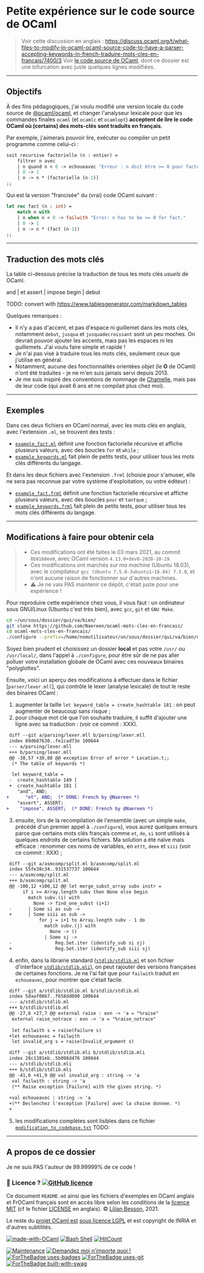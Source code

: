 # Petite expérience sur le code source de OCaml

> Voir cette discussion en anglais : <https://discuss.ocaml.org/t/what-files-to-modify-in-ocaml-ocaml-source-code-to-have-a-parser-accepting-keywords-in-french-traduire-mots-cles-en-francais/7400/3>
> Voir [le code source de OCaml](https://GitHub.com/OCaml/OCaml), dont ce dossier est une bifurcation avec juste quelques lignes modifiées.

---

## Objectifs

À des fins pédagogiques, j'ai voulu modifié une version locale du code source de [@ocaml/ocaml](https://GitHub.com/OCaml/OCaml), et changer l'analyseur lexicale pour que les commandes finales `ocaml` (et `ocamlc` et `ocamlopt`) **acceptent de lire le code OCaml où (certains) des mots-clés sont traduits en français**.

Par exemple, j'aimerais pouvoir lire, exécuter ou compiler un petit programme comme celui-ci :

```ocaml
soit recursive factorielle (n : entier) =
    filtrer n avec
    | n quand n < 0 -> echoueavec "Erreur : n doit être >= 0 pour factorielle."
    | 0 -> 1
    | n -> n * (factorielle (n-1))
;;
```

Qui est la version "francisée" du (vrai) code OCaml suivant :

```ocaml
let rec fact (n : int) =
    match n with
    | n when n < 0 -> failwith "Error: n has to be >= 0 for fact."
    | 0 -> 1
    | n -> n * (fact (n-1))
;;
```


---

## Traduction des mots clés

La table ci-dessous précise la traduction de tous les mots clés *usuels* de OCaml.

and | et
assert | impose
begin | debut

TODO: convert with <https://www.tablesgenerator.com/markdown_tables>

Quelques remarques :

- Il n'y a pas d'accent, et pas d'espace ni guillemet dans les mots clés, notamment `debut`, `jusqua` et `jusquadecroissant` sont un peu moches. On devrait pouvoir ajouter les accents, mais pas les espaces ni les guillemets. J'ai voulu faire simple et rapide !
- Je n'ai pas visé à traduire tous les mots clés, seulement ceux que j'utilise en général.
- Notamment, aucune des fonctionnalités orientées *objet* (le **O** de OCaml) n'ont été traduites - je ne m'en suis jamais servi depuis 2013.
- Je me suis inspiré des conventions de nommage de [Chamelle](http://gallium.inria.fr/blog/ocaml-5/), mais pas de leur code (qui avait 6 ans et ne compilait plus chez moi).

---

## Exemples

Dans ces deux fichiers en OCaml normal, avec les mots clés en anglais, avec l'extension `.ml`, se trouvent des tests :

- [`example_fact.ml`](example_fact.ml) définit une fonction factorielle récursive et affiche plusieurs valeurs, avec des boucles `for` et `while` ;
- [`example_keywords.ml`](example_keywords.ml) fait plein de petits tests, pour utiliser tous les mots clés différents du langage.

Et dans les deux fichiers avec l'extension `.frml` (choisie pour s'amuser, elle ne sera pas reconnue par votre système d'exploitation, ou votre éditeur) :

- [`example_fact.frml`](example_fact.frml) définit une fonction factorielle récursive et affiche plusieurs valeurs, avec des boucles `pour` et `tantque` ;
- [`example_keywords.frml`](example_keywords.frml) fait plein de petits tests, pour utiliser tous les mots clés différents du langage.

---

## Modifications à faire pour obtenir cela

> - Ces modifications ont été faites le 03 mars 2021, au commit `8b8168ee0`, avec OCaml version `4.13.0+dev0-2020-10-19`.
> - Ces modifications ont marchés *sur ma machine* (Ubuntu 18.03), avec le compilateur `gcc (Ubuntu 7.5.0-3ubuntu1~18.04) 7.5.0`, et n'ont aucune raison de fonctionner sur d'autres machines.
> - :warning: Je ne vais PAS maintenir ce dépôt, c'était juste pour une expérience !

Pour reproduire cette expérience chez vous, il vous faut : un ordinateur sous GNU/Linux (Ubuntu c'est très bien), avec `gcc`, `git` et `GNU Make`.

```bash
cd ~/un/sous/dossier/qui/va/bien/
git clone https://github.com/Naereen/ocaml-mots-cles-en-francais/
cd ocaml-mots-cles-en-francais/
./configure --prefix=/home/nomutilisateur/un/sous/dossier/qui/va/bien/ocaml-mots-cles-en-francais/
```

Soyez bien prudent et choisissez un dossier **local** et pas votre `/usr/` ou `/usr/local/`, dans l'appel à `./configure`, pour être sûr de ne pas aller polluer votre installation globale de OCaml avec ces nouveaux binaires "polyglottes".

Ensuite, voici un aperçu des modifications à effectuer dans le fichier [`parser/lexer.mll`], qui contrôle le lexer (analyse lexicale) de tout le reste des binaires OCaml :

1. augmenter la taille `let keyword_table = create_hashtable 181` : on peut augmenter de beaucoup sans risque ;
2. pour chaque mot clé que l'on souhaite traduire, il suffit d'ajouter une ligne avec sa traduction : (voir ce commit : XXX).

```diff
 diff --git a/parsing/lexer.mll b/parsing/lexer.mll
 index 89d687630..fe1cad73e 100644
 --- a/parsing/lexer.mll
 +++ b/parsing/lexer.mll
 @@ -38,57 +38,88 @@ exception Error of error * Location.t;;
  (* The table of keywords *)

  let keyword_table =
 -  create_hashtable 149 [
 +  create_hashtable 181 [
    "and", AND;
+      "et", AND;  (* DONE: French by @Naereen *)
    "assert", ASSERT;
+    "impose", ASSERT;  (* DONE: French by @Naereen *)
```

3. ensuite, lors de la recompilation de l'ensemble (avec un simple `make`, précédé d'un premier appel à `./configure`), vous aurez quelques erreurs parce que certains mots clés français comme `et`, `de`, `si` sont utilisés à quelques endroits de certains fichiers. Ma solution a été naïve mais efficace : renommer ces noms de variables, en `ettt`, `deee` et `siii` (voir ce commit : XXX) ;

```diff
 diff --git a/asmcomp/split.ml b/asmcomp/split.ml
 index 55fe38c34..931537737 100644
 --- a/asmcomp/split.ml
 +++ b/asmcomp/split.ml
 @@ -100,12 +100,12 @@ let merge_subst_array subv instr =
      if i >= Array.length subv then None else begin
        match subv.(i) with
          None -> find_one_subst (i+1)
 -      | Some si as sub ->
 +      | Some siii as sub ->
            for j = i+1 to Array.length subv - 1 do
              match subv.(j) with
                None -> ()
              | Some sj ->
 -                Reg.Set.iter (identify_sub si sj)
 +                Reg.Set.iter (identify_sub siii sj)
```

4. enfin, dans la librairie standard ([`stdlib/stdlib.ml`](stdlib/stdlib.ml) et son fichier d'interface [`stdlib/stdlib.mli`](stdlib/stdlib.mli)), on peut rajouter des versions françaises de certaines fonctions. Je ne l'ai fait que pour `failwith` traduit en `echoueavec`, pour montrer que c'était facile.

```diff
 diff --git a/stdlib/stdlib.ml b/stdlib/stdlib.ml
 index 5daaf0867..f658dd090 100644
 --- a/stdlib/stdlib.ml
 +++ b/stdlib/stdlib.ml
 @@ -27,6 +27,7 @@ external raise : exn -> 'a = "%raise"
  external raise_notrace : exn -> 'a = "%raise_notrace"
  
  let failwith s = raise(Failure s)
 +let echoueavec = failwith
  let invalid_arg s = raise(Invalid_argument s)

 diff --git a/stdlib/stdlib.mli b/stdlib/stdlib.mli
 index 28c1381eb..5b098d476 100644
 --- a/stdlib/stdlib.mli
 +++ b/stdlib/stdlib.mli
 @@ -41,6 +41,9 @@ val invalid_arg : string -> 'a
  val failwith : string -> 'a
  (** Raise exception [Failure] with the given string. *)
  
 +val echoueavec : string -> 'a
 +(** Declenchez l'exception [Failure] avec la chaine donnee. *)
 +
```

5. les modifications complètes sont lisibles dans ce fichier [`modification_to_codebase.txt`](modification_to_codebase.txt) TODO:

---

## A propos de ce dossier

Je ne suis PAS l'auteur de 99.99999% de ce code !

### :scroll: Licence ? [![GitHub licence](https://img.shields.io/github/license/Naereen/ocaml-mots-cles-en-francais.svg)](https://github.com/Naereen/ocaml-mots-cles-en-francais/blob/master/LICENSE)

Ce document `README.md` ainsi que les fichiers d'exemples en OCaml anglais et FrOCaml français sont en accès libre selon les conditions de la [licence MIT](https://lbesson.mit-license.org/) (cf le fichier [LICENSE](LICENSE) en anglais).
© [Lilian Besson](https://GitHub.com/Naereen), 2021.

Le reste du [projet OCaml est](https://GitHub.com/OCaml/OCaml) [sous licence LGPL](https://github.com/OCaml/OCaml/blob/trunk/LICENSE) et est copyright de INRIA et d'autres subtilités.

[![made-with-OCaml](https://img.shields.io/badge/Made%20with-OCaml-1f425f.svg)](https://www.OCAml.org/)
[![Bash Shell](https://badges.frapsoft.com/bash/v1/bash.png?v=103)](https://github.com/ellerbrock/open-source-badges/)
[![HitCount](http://hits.dwyl.io/Naereen/ocaml-mots-cles-en-francais.svg)](http://hits.dwyl.io/Naereen/ocaml-mots-cles-en-francais)

[![Maintenance](https://img.shields.io/badge/Maintained%3F-yes-green.svg)](https://GitHub.com/Naereen/ocaml-mots-cles-en-francais/graphs/commit-activity)
[![Demandez moi n'importe quoi !](https://img.shields.io/badge/Demandez%20moi-n'%20importe%20quoi-1abc9c.svg)](https://GitHub.com/Naereen/ama.fr)
[![ForTheBadge uses-badges](http://ForTheBadge.com/images/badges/uses-badges.svg)](http://ForTheBadge.com)
[![ForTheBadge uses-git](http://ForTheBadge.com/images/badges/uses-git.svg)](https://GitHub.com/)
[![ForTheBadge built-with-swag](http://ForTheBadge.com/images/badges/built-with-swag.svg)](https://GitHub.com/Naereen/)
